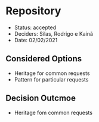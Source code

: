 # Repository

- Status: accepted
- Deciders: Silas, Rodrigo e Kainã
- Date: 02/02/2021

## Considered Options

- Heritage for common requests
- Pattern for particular requests

## Decision Outcmoe

- Heritage fom common requests

